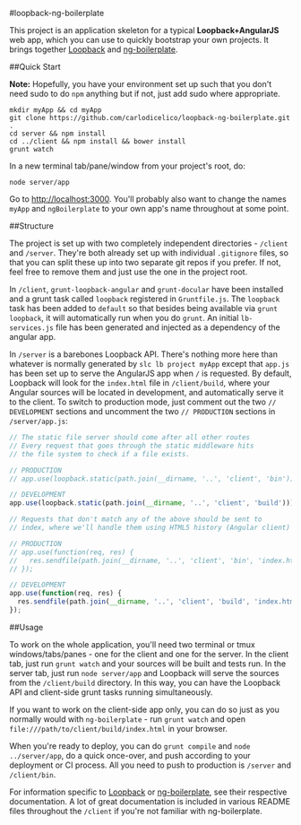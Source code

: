 #loopback-ng-boilerplate

This project is an application skeleton for a typical __Loopback+AngularJS__ web app, which you can use
to quickly bootstrap your own projects. It brings together [Loopback](http://loopback.io) and
[ng-boilerplate](https://joshdmiller.github.io/ng-boilerplate).

##Quick Start

__Note:__ Hopefully, you have your environment set up such that you don't need sudo to do `npm` anything
but if not, just add sudo where appropriate.

```shell
mkdir myApp && cd myApp
git clone https://github.com/carlodicelico/loopback-ng-boilerplate.git .
cd server && npm install
cd ../client && npm install && bower install
grunt watch
```

In a new terminal tab/pane/window from your project's root, do:

```shell
node server/app
```

Go to [http://localhost:3000](http://localhost:3000). You'll probably also want to change the
names `myApp` and `ngBoilerplate` to your own app's name throughout at some point.

##Structure

The project is set up with two completely independent directories - `/client` and `/server`. They're
both already set up with individual `.gitignore` files, so that you can split these up into
two separate git repos if you prefer. If not, feel free to remove them and just use the one in the
project root.

In `/client`, `grunt-loopback-angular` and `grunt-docular` have been installed and a grunt task called
`loopback` registered in `Gruntfile.js`. The `loopback` task has been added to `default` so that besides
being available via `grunt loopback`, it will automatically run when you do `grunt`. An initial
`lb-services.js` file has been generated and injected as a dependency of the angular app.

In `/server` is a barebones Loopback API. There's nothing more here than whatever is normally generated
by `slc lb project myApp` except that `app.js` has been set up to serve the AngularJS app when `/` is
requested. By default, Loopback will look for the `index.html` file in `/client/build`, where your
Angular sources will be located in development, and automatically serve it to the client. To switch
to production mode, just comment out the two `// DEVELOPMENT` sections and uncomment the two
`// PRODUCTION` sections in `/server/app.js`:

```javascript
// The static file server should come after all other routes
// Every request that goes through the static middleware hits
// the file system to check if a file exists.

// PRODUCTION
// app.use(loopback.static(path.join(__dirname, '..', 'client', 'bin')));

// DEVELOPMENT
app.use(loopback.static(path.join(__dirname, '..', 'client', 'build')));

// Requests that don't match any of the above should be sent to
// index, where we'll handle them using HTML5 history (Angular client)

// PRODUCTION
// app.use(function(req, res) {
//   res.sendfile(path.join(__dirname, '..', 'client', 'bin', 'index.html'));
// });

// DEVELOPMENT
app.use(function(req, res) {
  res.sendfile(path.join(__dirname, '..', 'client', 'build', 'index.html'));
});
```

##Usage

To work on the whole application, you'll need two terminal or tmux windows/tabs/panes - one for the
client and one for the server. In the client tab, just run `grunt watch` and your sources will be
built and tests run. In the server tab, just run `node server/app` and Loopback will serve the sources
from the `/client/build` directory. In this way, you can have the Loopback API and client-side grunt
tasks running simultaneously.

If you want to work on the client-side app only, you can do so just as you normally would with
`ng-boilerplate` - run `grunt watch` and open `file:///path/to/client/build/index.html` in your browser.

When you're ready to deploy, you can do `grunt compile` and `node ../server/app`, do a quick
once-over, and push according to your deployment or CI process. All you need to push to production is `/server`
and `/client/bin`.

For information specific to [Loopback](http://loopback.io) or
[ng-boilerplate](https://joshdmiller.github.io/ng-boilerplate), see their respective documentation.
A lot of great documentation is included in various README files throughout the `/client` if you're
not familiar with ng-boilerplate.
